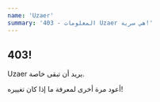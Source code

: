 ```yaml
---
name: 'Uzaer'
summary: '403 - المعلومات Uzaer هي سرية!'
---
```


## 403!

Uzaer يريد أن تبقى خاصة.

أعود مرة أخرى لمعرفة ما إذا كان تغييره!
